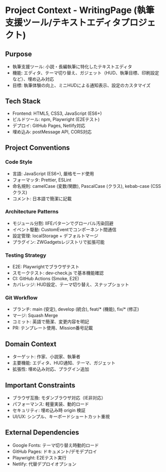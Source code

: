 # Project Context - WritingPage (執筆支援ツール/テキストエディタプロジェクト)

## Purpose
- 執筆支援ツール: 小説・長編執筆に特化したテキストエディタ
- 機能: エディタ、テーマ切り替え、ガジェット（HUD、執筆目標、印刷設定など）、埋め込み対応
- 目標: 執筆体験の向上、ミニHUDによる通知表示、設定のカスタマイズ

## Tech Stack
- Frontend: HTML5, CSS3, JavaScript (ES6+)
- ビルドツール: npm, Playwright (E2Eテスト)
- デプロイ: GitHub Pages, Netlify対応
- 埋め込み: postMessage API, CORS対応

## Project Conventions

### Code Style
- 言語: JavaScript (ES6+), 厳格モード使用
- フォーマッタ: Prettier, ESLint
- 命名規則: camelCase (変数/関数), PascalCase (クラス), kebab-case (CSSクラス)
- コメント: 日本語で簡潔に記載

### Architecture Patterns
- モジュール分割: IIFEパターンでグローバル汚染回避
- イベント駆動: CustomEventでコンポーネント間通信
- 設定管理: localStorage + デフォルトマージ
- プラグイン: ZWGadgetsレジストリで拡張可能

### Testing Strategy
- E2E: Playwrightでブラウザテスト
- スモークテスト: dev-check.js で基本機能確認
- CI: GitHub Actions (Smoke, E2E)
- カバレッジ: HUD設定、テーマ切り替え、スナップショット

### Git Workflow
- ブランチ: main (安定), develop (統合), feat/* (機能), fix/* (修正)
- マージ: Squash Merge
- コミット: 英語で簡潔、変更内容を明記
- PR: テンプレート使用、Mission番号記載

## Domain Context
- ターゲット: 作家、小説家、執筆者
- 主要機能: エディタ、HUD通知、テーマ、ガジェット
- 拡張性: 埋め込み対応、プラグイン追加

## Important Constraints
- ブラウザ互換: モダンブラウザ対応（IE非対応）
- パフォーマンス: 軽量実装、動的ロード
- セキュリティ: 埋め込み時 origin 検証
- UI/UX: シンプル、キーボードショートカット重視

## External Dependencies
- Google Fonts: テーマ切り替え時動的ロード
- GitHub Pages: ドキュメント/デモデプロイ
- Playwright: E2Eテスト実行
- Netlify: 代替デプロイオプション
